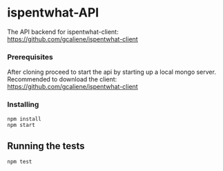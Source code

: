 # ispentwhat-API

The API backend for ispentwhat-client:
https://github.com/gcaliene/ispentwhat-client

### Prerequisites

After cloning proceed to start the api by starting up a local mongo server. 
Recommended to download the client: https://github.com/gcaliene/ispentwhat-client


### Installing

```
npm install
npm start
```

## Running the tests

```
npm test
```
